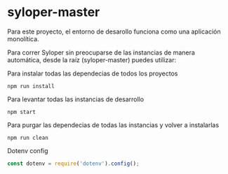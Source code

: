 # syloper-master

Para este proyecto, el entorno de desarollo funciona como una aplicación monolítica.

Para correr Syloper sin preocuparse de las instancias de manera automática, desde la raíz (syloper-master) puedes utilizar:

Para instalar todas las dependecias de todos los proyectos
```
npm run install
```

Para levantar todas las instancias de desarrollo
```.
npm start
```

Para purgar las dependecias de todas las instancias y volver a instalarlas
```.
npm run clean
```


Dotenv config
```javascript
const dotenv = require('dotenv').config();
```
